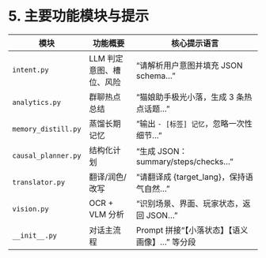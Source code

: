 # 5. 主要功能模块与提示

| 模块 | 功能概要 | 核心提示语言 |
| ---- | -------- | ------------ |
| `intent.py` | LLM 判定意图、槽位、风险 | “请解析用户意图并填充 JSON schema…” |
| `analytics.py` | 群聊热点总结 | “猫娘助手极光小落，生成 3 条热点话题…” |
| `memory_distill.py` | 蒸馏长期记忆 | “输出 `- [标签] 记忆`，忽略一次性细节…” |
| `causal_planner.py` | 结构化计划 | “生成 JSON：summary/steps/checks…” |
| `translator.py` | 翻译/润色/改写 | “请翻译成 {target_lang}，保持语气自然…” |
| `vision.py` | OCR + VLM 分析 | “识别场景、界面、玩家状态，返回 JSON…” |
| `__init__.py` | 对话主流程 | Prompt 拼接“【小落状态】【语义画像】…” 等分段 |
